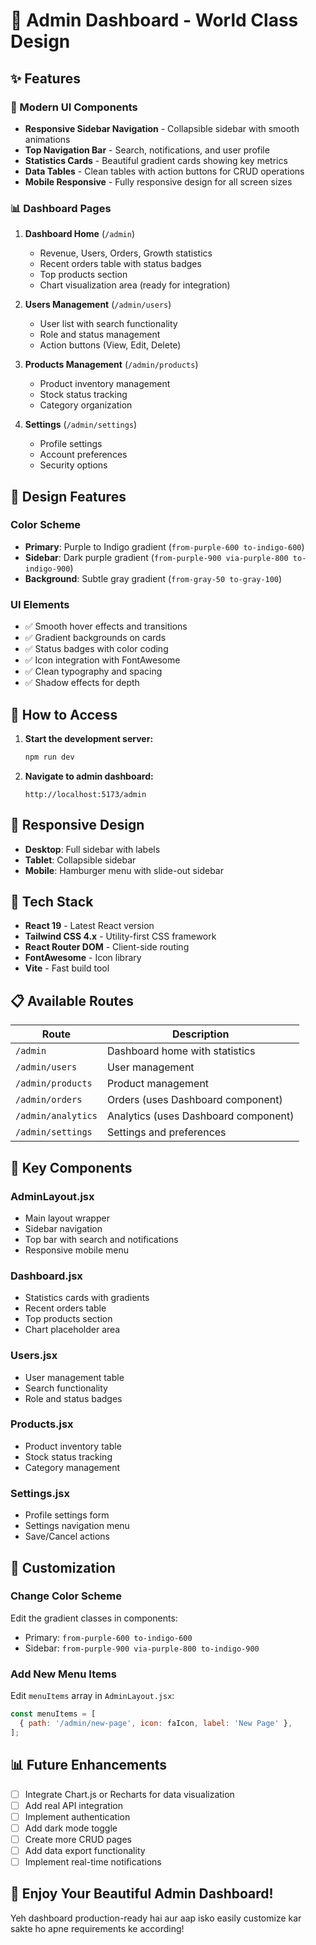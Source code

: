 # 🎨 Admin Dashboard - World Class Design

## ✨ Features

### 🎯 Modern UI Components
- **Responsive Sidebar Navigation** - Collapsible sidebar with smooth animations
- **Top Navigation Bar** - Search, notifications, and user profile
- **Statistics Cards** - Beautiful gradient cards showing key metrics
- **Data Tables** - Clean tables with action buttons for CRUD operations
- **Mobile Responsive** - Fully responsive design for all screen sizes

### 📊 Dashboard Pages

1. **Dashboard Home** (`/admin`)
   - Revenue, Users, Orders, Growth statistics
   - Recent orders table with status badges
   - Top products section
   - Chart visualization area (ready for integration)

2. **Users Management** (`/admin/users`)
   - User list with search functionality
   - Role and status management
   - Action buttons (View, Edit, Delete)

3. **Products Management** (`/admin/products`)
   - Product inventory management
   - Stock status tracking
   - Category organization

4. **Settings** (`/admin/settings`)
   - Profile settings
   - Account preferences
   - Security options

## 🎨 Design Features

### Color Scheme
- **Primary**: Purple to Indigo gradient (`from-purple-600 to-indigo-600`)
- **Sidebar**: Dark purple gradient (`from-purple-900 via-purple-800 to-indigo-900`)
- **Background**: Subtle gray gradient (`from-gray-50 to-gray-100`)

### UI Elements
- ✅ Smooth hover effects and transitions
- ✅ Gradient backgrounds on cards
- ✅ Status badges with color coding
- ✅ Icon integration with FontAwesome
- ✅ Clean typography and spacing
- ✅ Shadow effects for depth

## 🚀 How to Access

1. **Start the development server:**
   ```bash
   npm run dev
   ```

2. **Navigate to admin dashboard:**
   ```
   http://localhost:5173/admin
   ```

## 📱 Responsive Design

- **Desktop**: Full sidebar with labels
- **Tablet**: Collapsible sidebar
- **Mobile**: Hamburger menu with slide-out sidebar

## 🔧 Tech Stack

- **React 19** - Latest React version
- **Tailwind CSS 4.x** - Utility-first CSS framework
- **React Router DOM** - Client-side routing
- **FontAwesome** - Icon library
- **Vite** - Fast build tool

## 📋 Available Routes

| Route | Description |
|-------|-------------|
| `/admin` | Dashboard home with statistics |
| `/admin/users` | User management |
| `/admin/products` | Product management |
| `/admin/orders` | Orders (uses Dashboard component) |
| `/admin/analytics` | Analytics (uses Dashboard component) |
| `/admin/settings` | Settings and preferences |

## 🎯 Key Components

### AdminLayout.jsx
- Main layout wrapper
- Sidebar navigation
- Top bar with search and notifications
- Responsive mobile menu

### Dashboard.jsx
- Statistics cards with gradients
- Recent orders table
- Top products section
- Chart placeholder area

### Users.jsx
- User management table
- Search functionality
- Role and status badges

### Products.jsx
- Product inventory table
- Stock status tracking
- Category management

### Settings.jsx
- Profile settings form
- Settings navigation menu
- Save/Cancel actions

## 🎨 Customization

### Change Color Scheme
Edit the gradient classes in components:
- Primary: `from-purple-600 to-indigo-600`
- Sidebar: `from-purple-900 via-purple-800 to-indigo-900`

### Add New Menu Items
Edit `menuItems` array in `AdminLayout.jsx`:
```javascript
const menuItems = [
  { path: '/admin/new-page', icon: faIcon, label: 'New Page' },
];
```

## 📊 Future Enhancements

- [ ] Integrate Chart.js or Recharts for data visualization
- [ ] Add real API integration
- [ ] Implement authentication
- [ ] Add dark mode toggle
- [ ] Create more CRUD pages
- [ ] Add data export functionality
- [ ] Implement real-time notifications

## 🎉 Enjoy Your Beautiful Admin Dashboard!

Yeh dashboard production-ready hai aur aap isko easily customize kar sakte ho apne requirements ke according!

